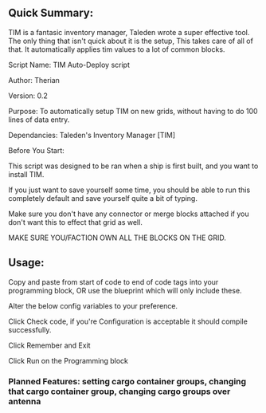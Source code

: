 ## Quick Summary: 
TIM is a fantasic inventory manager, Taleden wrote a super effective tool. The only thing that isn't quick about it is the setup, This takes care of all of that. It automatically applies tim values to a lot of common blocks.

Script Name: TIM Auto-Deploy script

Author: Therian

Version: 0.2

Purpose: To automatically setup TIM on new grids, without having to do 100 lines of data entry.

Dependancies: Taleden's Inventory Manager [TIM]

Before You Start:

This script was designed to be ran when a ship is first built, and you want to install TIM.

If you just want to save yourself some time, you should be able to run this completely default and save yourself quite a bit of typing.

Make sure you don't have any connector or merge blocks attached if you don't want this to effect that grid as well.

MAKE SURE YOU/FACTION OWN ALL THE BLOCKS ON THE GRID.

## Usage:

Copy and paste from start of code to end of code tags into your programming block, OR use the blueprint which will only include these.

Alter the below config variables to your preference.

Click Check code, if you're Configuration is acceptable it should compile successfully.

Click Remember and Exit

Click Run on the Programming block

### Planned Features: setting cargo container groups, changing that cargo container group, changing cargo groups over antenna
